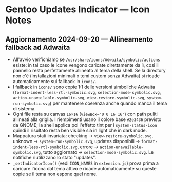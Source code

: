 Gentoo Updates Indicator — Icon Notes
====================================

Aggiornamento 2024-09-20 — Allineamento fallback ad Adwaita
-----------------------------------------------------------
- All'avvio verifichiamo se `/usr/share/icons/Adwaita/symbolic/actions` esiste: in tal caso le icone vengono caricate direttamente da lì, così il pannello resta perfettamente allineato al tema della shell. Se la directory non c'è (installazioni minimali o temi custom senza Adwaita) si ricade automaticamente sui fallback in `icons/`.
- I fallback in `icons/` sono copie 1:1 delle versioni simboliche Adwaita (`format-indent-less-rtl-symbolic.svg`, `selection-mode-symbolic.svg`, `action-unavailable-symbolic.svg`, `view-restore-symbolic.svg`, `system-run-symbolic.svg`) per mantenere coerenza anche quando manca il tema di sistema.
- Ogni file resta su canvas `16×16` (`viewBox="0 0 16 16"`) con path puliti allineati alla griglia. I riempimenti usano il colore base `#2e3436` previsto da GNOME; la shell applica poi l'effetto tint per i `system-status-icon` quindi il risultato resta ben visibile sia in light che in dark mode.
- Mappatura stati invariata: checking → `view-restore-symbolic.svg`, unknown → `system-run-symbolic.svg`, updates disponibili → `format-indent-less-rtl-symbolic.svg`, errore → `action-unavailable-symbolic.svg`, tutto aggiornato → `selection-mode-symbolic.svg`. Le notifiche riutilizzano lo stato "updates".
- `_setIndicatorIcon()` (vedi `ICON_NAMES` in `extension.js`) prova prima a caricare l'icona dal tema attivo e ricade automaticamente su queste copie se il tema non espone quel nome.
